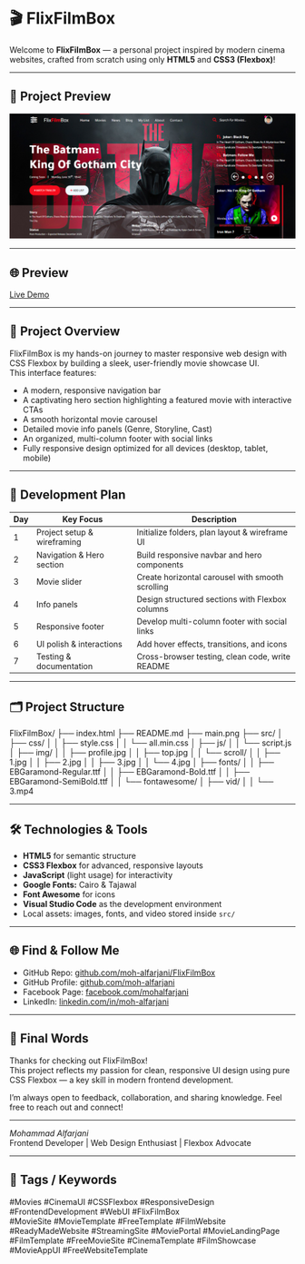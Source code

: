 # 🎬 FlixFilmBox
Welcome to **FlixFilmBox** — a personal project inspired by modern cinema websites, crafted from scratch using only **HTML5** and **CSS3 (Flexbox)**!

---

## 📸 Project Preview
![FlixFilmBox Preview](main.png)

---

## 🌐 Preview
[Live Demo](https://moh-alfarjani.github.io/flixfilmbox/)

---

## 🚀 Project Overview
FlixFilmBox is my hands-on journey to master responsive web design with CSS Flexbox by building a sleek, user-friendly movie showcase UI.  
This interface features:  
- A modern, responsive navigation bar  
- A captivating hero section highlighting a featured movie with interactive CTAs  
- A smooth horizontal movie carousel  
- Detailed movie info panels (Genre, Storyline, Cast)  
- An organized, multi-column footer with social links  
- Fully responsive design optimized for all devices (desktop, tablet, mobile)

---

## 📅 Development Plan
| Day | Key Focus                          | Description                                       |
|-----|----------------------------------|-------------------------------------------------|
| 1   | Project setup & wireframing       | Initialize folders, plan layout & wireframe UI  |
| 2   | Navigation & Hero section          | Build responsive navbar and hero components     |
| 3   | Movie slider                      | Create horizontal carousel with smooth scrolling|
| 4   | Info panels                      | Design structured sections with Flexbox columns |
| 5   | Responsive footer                | Develop multi-column footer with social links   |
| 6   | UI polish & interactions          | Add hover effects, transitions, and icons       |
| 7   | Testing & documentation           | Cross-browser testing, clean code, write README |

---

## 🗂️ Project Structure
FlixFilmBox/
├── index.html
├── README.md
├── main.png
├── src/
│   ├── css/
│   │   ├── style.css
│   │   └── all.min.css
│   ├── js/
│   │   └── script.js
│   ├── img/
│   │   ├── profile.jpg
│   │   ├── top.jpg
│   │   └── scroll/
│   │       ├── 1.jpg
│   │       ├── 2.jpg
│   │       ├── 3.jpg
│   │       └── 4.jpg
│   ├── fonts/
│   │   ├── EBGaramond-Regular.ttf
│   │   ├── EBGaramond-Bold.ttf
│   │   ├── EBGaramond-SemiBold.ttf
│   │   └── fontawesome/
│   ├── vid/
│   │   └── 3.mp4


---

## 🛠️ Technologies & Tools
- **HTML5** for semantic structure  
- **CSS3 Flexbox** for advanced, responsive layouts  
- **JavaScript** (light usage) for interactivity  
- **Google Fonts:** Cairo & Tajawal  
- **Font Awesome** for icons  
- **Visual Studio Code** as the development environment  
- Local assets: images, fonts, and video stored inside `src/`

---

## 🌐 Find & Follow Me
- GitHub Repo: [github.com/moh-alfarjani/FlixFilmBox](https://github.com/moh-alfarjani/FlixFilmBox)  
- GitHub Profile: [github.com/moh-alfarjani](https://github.com/moh-alfarjani)  
- Facebook Page: [facebook.com/mohalfarjani](https://facebook.com/mohalfarjani)  
- LinkedIn: [linkedin.com/in/moh-alfarjani](https://www.linkedin.com/in/moh-alfarjani/)

---

## 💬 Final Words
Thanks for checking out FlixFilmBox!  
This project reflects my passion for clean, responsive UI design using pure CSS Flexbox — a key skill in modern frontend development.

I’m always open to feedback, collaboration, and sharing knowledge. Feel free to reach out and connect!

---

*Mohammad Alfarjani*  
Frontend Developer | Web Design Enthusiast | Flexbox Advocate

---

## 🔖 Tags / Keywords
#Movies #CinemaUI #CSSFlexbox #ResponsiveDesign #FrontendDevelopment #WebUI #FlixFilmBox  
#MovieSite #MovieTemplate #FreeTemplate #FilmWebsite #ReadyMadeWebsite #StreamingSite #MoviePortal #MovieLandingPage #FilmTemplate #FreeMovieSite #CinemaTemplate #FilmShowcase #MovieAppUI #FreeWebsiteTemplate
